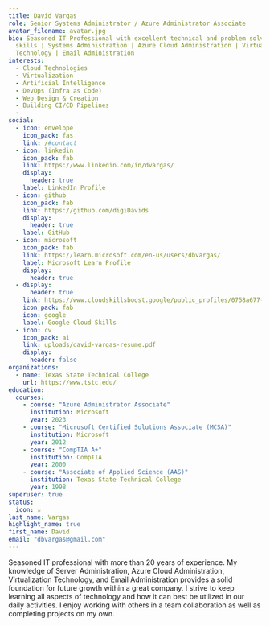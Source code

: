 ```yaml
---
title: David Vargas
role: Senior Systems Administrator / Azure Administrator Associate
avatar_filename: avatar.jpg
bio: Seasoned IT Professional with excellent technical and problem solving
  skills | Systems Administration | Azure Cloud Administration | Virtualization
  Technology | Email Administration
interests:
  - Cloud Technologies
  - Virtualization
  - Artificial Intelligence
  - DevOps (Infra as Code)
  - Web Design & Creation
  - Building CI/CD Pipelines
  - 
social:
  - icon: envelope
    icon_pack: fas
    link: /#contact
  - icon: linkedin
    icon_pack: fab
    link: https://www.linkedin.com/in/dvargas/
    display:
      header: true
    label: LinkedIn Profile
  - icon: github
    icon_pack: fab
    link: https://github.com/digiDavids
    display:
      header: true
    label: GitHub
  - icon: microsoft
    icon_pack: fab
    link: https://learn.microsoft.com/en-us/users/dbvargas/
    label: Microsoft Learn Profile
    display:
      header: true
  - display:
      header: true
    link: https://www.cloudskillsboost.google/public_profiles/0758a677-3270-47f7-b829-ac0085e0cf38
    icon_pack: fab
    icon: google
    label: Google Cloud Skills
  - icon: cv
    icon_pack: ai
    link: uploads/david-vargas-resume.pdf
    display:
      header: false
organizations:
  - name: Texas State Technical College
    url: https://www.tstc.edu/
education:
  courses:
    - course: "Azure Administrator Associate"
      institution: Microsoft
      year: 2023
    - course: "Microsoft Certified Solutions Associate (MCSA)"
      institution: Microsoft
      year: 2012
    - course: "CompTIA A+"
      institution: CompTIA
      year: 2000
    - course: "Associate of Applied Science (AAS)"
      institution: Texas State Technical College
      year: 1998
superuser: true
status:
  icon: ☕️
last_name: Vargas
highlight_name: true
first_name: David
email: "dbvargas@gmail.com"
---
```

<!--StartFragment-->

Seasoned IT professional with more than 20 years of experience. My knowledge of Server Administration, Azure Cloud Administration, Virtualization Technology, and Email Administration provides a solid foundation for future growth within a great company. I strive to keep learning all aspects of technology and how it can best be utilized in our daily activities. I enjoy working with others in a team collaboration as well as completing projects on my own.

<!--EndFragment-->
